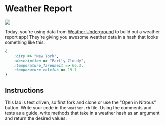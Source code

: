# Weather Report

![](http://www.spanishprograms.com/blog/wp-content/uploads/2014/08/weather.jpg)


Today, you're using data from [Weather Underground](http://www.wunderground.com/) to build out a weather report app! They're giving you awesome weather data in a hash that looks something like this: 

```ruby
{
	:city => "New York",
	:description => "Partly Cloudy",
	:temperature_farenheit => 66.3,
	:temperature_celcius => 19.1
}

``` 
## Instructions

This lab is test driven, so first fork and clone or use the "Open in Nitrous" button. Write your code in the `weather.rb` file. Using the comments and tests as a guide,  write methods that take in a weather hash as an argument and return the desired values. 
